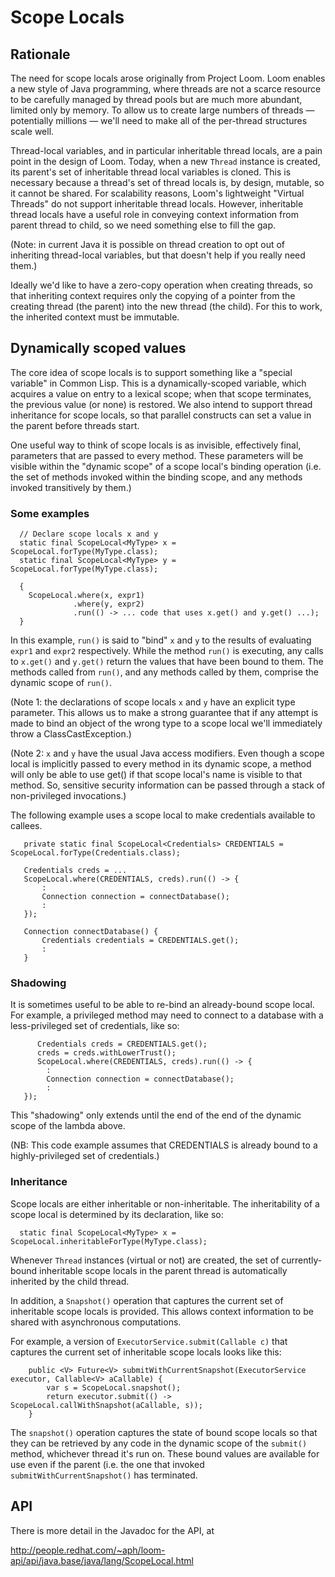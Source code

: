 # Scope Locals

## Rationale

The need for scope locals arose originally from Project Loom. Loom
enables a new style of Java programming, where threads are not a
scarce resource to be carefully managed by thread pools but are much
more abundant, limited only by memory. To allow us to create
large numbers of threads &mdash; potentially millions &mdash; we'll
need to make all of the per-thread structures scale well.

Thread-local variables, and in particular inheritable thread locals,
are a pain point in the design of Loom. Today, when a new `Thread`
instance is created, its parent's set of inheritable thread local
variables is cloned. This is necessary because a thread's set of
thread locals is, by design, mutable, so it cannot be shared. For
scalability reasons, Loom's lightweight "Virtual Threads" do not
support inheritable thread locals.  However, inheritable thread locals
have a useful role in conveying context information from parent thread
to child, so we need something else to fill the gap.

(Note: in current Java it is possible on thread creation to opt out of
inheriting thread-local variables, but that doesn't help if you really
need them.)

Ideally we'd like to have a zero-copy operation when creating threads,
so that inheriting context requires only the copying of a pointer from
the creating thread (the parent) into the new thread (the child). For
this to work, the inherited context must be immutable.

## Dynamically scoped values

The core idea of scope locals is to support something like a "special
variable" in Common Lisp. This is a dynamically-scoped variable, which
acquires a value on entry to a lexical scope; when that scope
terminates, the previous value (or none) is restored. We also intend
to support thread inheritance for scope locals, so that parallel
constructs can set a value in the parent before threads start.

One useful way to think of scope locals is as invisible, effectively
final, parameters that are passed to every method. These parameters
will be visible within the "dynamic scope" of a scope local's binding
operation (i.e. the set of methods invoked within the binding scope,
and any methods invoked transitively by them.)

### Some examples

```
  // Declare scope locals x and y
  static final ScopeLocal<MyType> x = ScopeLocal.forType(MyType.class);
  static final ScopeLocal<MyType> y = ScopeLocal.forType(MyType.class);

  {
    ScopeLocal.where(x, expr1)
              .where(y, expr2)
              .run(() -> ... code that uses x.get() and y.get() ...);
  }
```

In this example, `run()` is said to "bind" `x` and `y` to the results
of evaluating `expr1` and `expr2` respectively. While the method
`run()` is executing, any calls to `x.get()` and `y.get()` return the
values that have been bound to them. The methods called from `run()`,
and any methods called by them, comprise the dynamic scope of `run()`.

(Note 1: the declarations of scope locals `x` and `y` have an explicit
type parameter. This allows us to make a strong guarantee that if any
attempt is made to bind an object of the wrong type to a scope local
we'll immediately throw a ClassCastException.)

(Note 2: `x` and `y` have the usual Java access modifiers. Even though
a scope local is implicitly passed to every method in its dynamic
scope, a method will only be able to use get() if that scope local's
name is visible to that method. So, sensitive security information can
be passed through a stack of non-privileged invocations.)

The following example uses a scope local to make credentials available
to callees.

```
   private static final ScopeLocal<Credentials> CREDENTIALS = ScopeLocal.forType(Credentials.class);

   Credentials creds = ...
   ScopeLocal.where(CREDENTIALS, creds).run(() -> {
       :
       Connection connection = connectDatabase();
       :
   });

   Connection connectDatabase() {
       Credentials credentials = CREDENTIALS.get();
       :
   }
```

### Shadowing

It is sometimes useful to be able to re-bind an already-bound scope
local. For example, a privileged method may need to connect to a
database with a less-privileged set of credentials, like so:

```
      Credentials creds = CREDENTIALS.get();
      creds = creds.withLowerTrust();
      ScopeLocal.where(CREDENTIALS, creds).run(() -> {
        :
        Connection connection = connectDatabase();
        :
   });      
```

This "shadowing" only extends until the end of the end of the dynamic
scope of the lambda above.
 
(NB: This code example assumes that CREDENTIALS is already bound to a
highly-privileged set of credentials.)

### Inheritance

Scope locals are either inheritable or non-inheritable. The
inheritability of a scope local is determined by its declaration, like
so:

```
  static final ScopeLocal<MyType> x = ScopeLocal.inheritableForType(MyType.class);
```

Whenever `Thread` instances (virtual or not) are created, the set of
currently-bound inheritable scope locals in the parent thread is
automatically inherited by the child thread.

In addition, a `Snapshot()` operation that captures the current set
of inheritable scope locals is provided. This allows context
information to be shared with asynchronous computations.

For example, a version of `ExecutorService.submit(Callable c)` that
captures the current set of inheritable scope locals looks like this:

```
    public <V> Future<V> submitWithCurrentSnapshot(ExecutorService executor, Callable<V> aCallable) {
        var s = ScopeLocal.snapshot();
        return executor.submit(() -> ScopeLocal.callWithSnapshot(aCallable, s));
    }
```

The `snapshot()` operation captures the state of bound scope locals so
that they can be retrieved by any code in the dynamic scope of the
`submit()` method, whichever thread it's run on. These bound values
are available for use even if the parent (i.e. the one that invoked
`submitWithCurrentSnapshot()` has terminated.

## API

There is more detail in the Javadoc for the API, at

http://people.redhat.com/~aph/loom-api/api/java.base/java/lang/ScopeLocal.html
